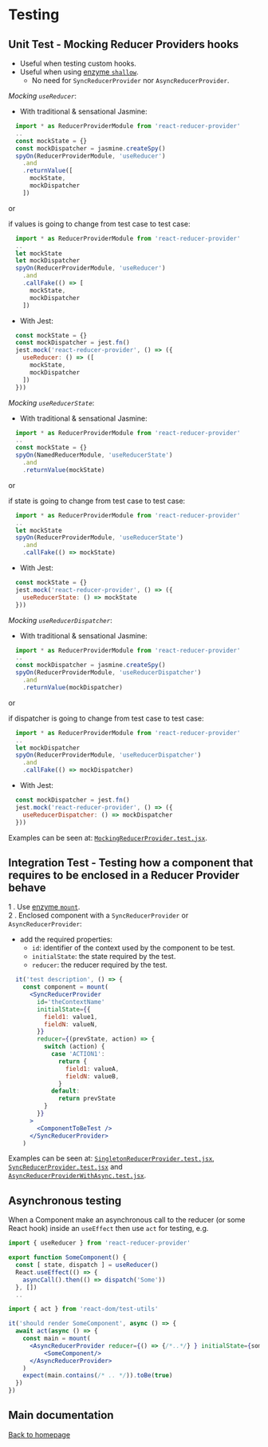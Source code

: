 # Testing

## Unit Test - Mocking Reducer Providers hooks

* Useful when testing custom hooks.
* Useful when using [enzyme `shallow`](https://enzymejs.github.io/enzyme/docs/api/shallow.html).
  * No need for `SyncReducerProvider` nor `AsyncReducerProvider`.

*Mocking `useReducer`*:

* With traditional & sensational Jasmine:

```js
  import * as ReducerProviderModule from 'react-reducer-provider'
  ..
  const mockState = {}
  const mockDispatcher = jasmine.createSpy()
  spyOn(ReducerProviderModule, 'useReducer')
    .and
    .returnValue([
      mockState,
      mockDispatcher
    ])
```

or

if values is going to change from test case to test case:

```js
  import * as ReducerProviderModule from 'react-reducer-provider'
  ..
  let mockState
  let mockDispatcher
  spyOn(ReducerProviderModule, 'useReducer')
    .and
    .callFake(() => [
      mockState,
      mockDispatcher
    ])
```

* With Jest:

```js
  const mockState = {}
  const mockDispatcher = jest.fn()
  jest.mock('react-reducer-provider', () => ({
    useReducer: () => ([
      mockState,
      mockDispatcher
    ])
  }))
```

*Mocking `useReducerState`*:

* With traditional & sensational Jasmine:

```js
  import * as ReducerProviderModule from 'react-reducer-provider'
  ..
  const mockState = {}
  spyOn(NamedReducerModule, 'useReducerState')
    .and
    .returnValue(mockState)
```

or

if state is going to change from test case to test case:

```js
  import * as ReducerProviderModule from 'react-reducer-provider'
  ..
  let mockState
  spyOn(ReducerProviderModule, 'useReducerState')
    .and
    .callFake(() => mockState)
```

* With Jest:

```js
  const mockState = {}
  jest.mock('react-reducer-provider', () => ({
    useReducerState: () => mockState
  }))
```

*Mocking `useReducerDispatcher`*:

* With traditional & sensational Jasmine:

```js
  import * as ReducerProviderModule from 'react-reducer-provider'
  ..
  const mockDispatcher = jasmine.createSpy()
  spyOn(ReducerProviderModule, 'useReducerDispatcher')
    .and
    .returnValue(mockDispatcher)
```

or

if dispatcher is going to change from test case to test case:

```js
  import * as ReducerProviderModule from 'react-reducer-provider'
  ..
  let mockDispatcher
  spyOn(ReducerProviderModule, 'useReducerDispatcher')
    .and
    .callFake(() => mockDispatcher)
```

* With Jest:

```js
  const mockDispatcher = jest.fn()
  jest.mock('react-reducer-provider', () => ({
    useReducerDispatcher: () => mockDispatcher
  }))
```

Examples can be seen at: [`MockingReducerProvider.test.jsx`](https://github.com/gmullerb/react-reducer-provider/blob/master/tests/js/MockingReducerProvider.test.jsx).

## Integration Test - Testing how a component that requires to be enclosed in a Reducer Provider behave

1 . Use [enzyme `mount`](https://enzymejs.github.io/enzyme/docs/api/mount.html).  
2 . Enclosed component with a `SyncReducerProvider` or `AsyncReducerProvider`:

* add the required properties:
  * `id`: identifier of the context used by the component to be test.
  * `initialState`: the state required by the test.
  * `reducer`: the reducer required by the test.

```jsx
  it('test description', () => {
    const component = mount(
      <SyncReducerProvider
        id='theContextName'
        initialState={{
          field1: value1,
          fieldN: valueN,
        }}
        reducer={(prevState, action) => {
          switch (action) {
            case 'ACTION1':
              return {
                field1: valueA,
                fieldN: valueB,
              }
            default:
              return prevState
          }
        }}
      >
        <ComponentToBeTest />
      </SyncReducerProvider>
    )
```

Examples can be seen at: [`SingletonReducerProvider.test.jsx`](https://github.com/gmullerb/react-reducer-provider/blob/master/tests/js/SingletonReducerProvider.test.jsx), [`SyncReducerProvider.test.jsx`](https://github.com/gmullerb/react-reducer-provider/blob/master/tests/js/SyncReducerProvider.test.jsx) and [`AsyncReducerProviderWithAsync.test.jsx`](https://github.com/gmullerb/react-reducer-provider/blob/master/tests/js/AsyncReducerProviderWithAsync.test.jsx).

## Asynchronous testing

When a Component make an asynchronous call to the reducer (or some React hook) inside an `useEffect` then use `act` for testing, e.g.

```jsx
import { useReducer } from 'react-reducer-provider'

export function SomeComponent() {
  const [ state, dispatch ] = useReducer()
  React.useEffect(() => {
    asyncCall().then(() => dispatch('Some'))
  }, [])
  ..
```

```jsx
import { act } from 'react-dom/test-utils'

it('should render SomeComponent', async () => {
  await act(async () => {
    const main = mount(
      <AsyncReducerProvider reducer={() => {/*..*/} } initialState={someValue}>
          <SomeComponent/>
      </AsyncReducerProvider>
    )
    expect(main.contains(/* .. */)).toBe(true)
  })
})
```

## Main documentation

[Back to homepage](../README.md)
